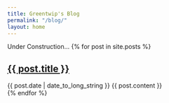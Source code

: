 ```yaml
---
title: Greentwip's Blog
permalink: "/blog/"
layout: home
---
```


Under Construction... 
{% for post in site.posts %}
  <article>
    <h2>
      <a href="{{ post.url | prepend: site.baseurl }}">
        {{ post.title }}
      </a>
    </h2>
    <time datetime="{{ post.date | date: "%Y-%m-%d" }}">{{ post.date | date_to_long_string }}</time>
    {{ post.content }}
  </article>
{% endfor %}